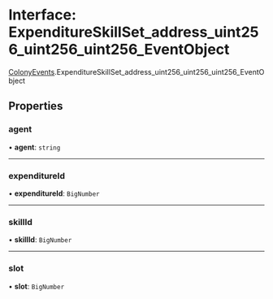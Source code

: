 # Interface: ExpenditureSkillSet\_address\_uint256\_uint256\_uint256\_EventObject

[ColonyEvents](../modules/ColonyEvents.md).ExpenditureSkillSet_address_uint256_uint256_uint256_EventObject

## Properties

### agent

• **agent**: `string`

___

### expenditureId

• **expenditureId**: `BigNumber`

___

### skillId

• **skillId**: `BigNumber`

___

### slot

• **slot**: `BigNumber`
